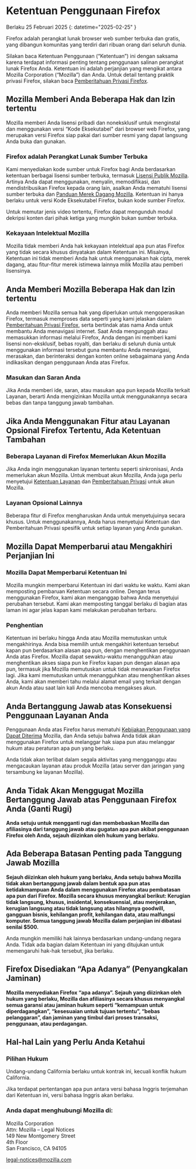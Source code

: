 ﻿# Ketentuan Penggunaan Firefox

Berlaku 25 Februari 2025
{: datetime="2025-02-25" }

Firefox adalah perangkat lunak browser web sumber terbuka dan gratis, yang dibangun komunitas yang terdiri dari ribuan orang dari seluruh dunia.

Silakan baca Ketentuan Penggunaan (“Ketentuan”) ini dengan saksama karena terdapat informasi penting tentang penggunaan salinan perangkat lunak Firefox Anda. Ketentuan ini adalah perjanjian yang mengikat antara Mozilla Corporation (“Mozilla”) dan Anda. Untuk detail tentang praktik privasi Firefox, silakan baca [Pemberitahuan Privasi Firefox](https://www.mozilla.org/privacy/firefox/).

## Mozilla Memberi Anda Beberapa Hak dan Izin tertentu

Mozilla memberi Anda lisensi pribadi dan noneksklusif untuk menginstal dan menggunakan versi “Kode Eksekutabel" dari browser web Firefox, yang merupakan versi Firefox siap pakai dari sumber resmi yang dapat langsung Anda buka dan gunakan.

### Firefox adalah Perangkat Lunak Sumber Terbuka

Kami menyediakan kode sumber untuk Firefox bagi Anda berdasarkan ketentuan berbagai lisensi sumber terbuka, termasuk [Lisensi Publik Mozilla](https://www.mozilla.org/MPL/). Artinya Anda dapat menggunakan, menyalin, memodifikasi, dan mendistribusikan Firefox kepada orang lain, asalkan Anda mematuhi lisensi sumber terbuka dan [Panduan Merek Dagang Mozilla](https://www.mozilla.org/foundation/trademarks/policy/). Ketentuan ini hanya berlaku untuk versi Kode Eksekutabel Firefox, bukan kode sumber Firefox.

Untuk memutar jenis video tertentu, Firefox dapat mengunduh modul dekripsi konten dari pihak ketiga yang mungkin bukan sumber terbuka.

### Kekayaan Intelektual Mozilla

Mozilla tidak memberi Anda hak kekayaan intelektual apa pun atas Firefox yang tidak secara khusus dinyatakan dalam Ketentuan ini. Misalnya, Ketentuan ini tidak memberi Anda hak untuk menggunakan hak cipta, merek dagang, atau fitur-fitur merek istimewa lainnya milik Mozilla atau pemberi lisensinya.

## Anda Memberi Mozilla Beberapa Hak dan Izin tertentu

Anda memberi Mozilla semua hak yang diperlukan untuk mengoperasikan Firefox, termasuk memproses data seperti yang kami jelaskan dalam [Pemberitahuan Privasi Firefox](https://www.mozilla.org/privacy/firefox/), serta bertindak atas nama Anda untuk membantu Anda menavigasi internet. Saat Anda mengunggah atau memasukkan informasi melalui Firefox, Anda dengan ini memberi kami lisensi non-eksklusif, bebas royalti, dan berlaku di seluruh dunia untuk menggunakan informasi tersebut guna membantu Anda menavigasi, merasakan, dan berinteraksi dengan konten online sebagaimana yang Anda indikasikan dengan penggunaan Anda atas Firefox.

### Masukan dan Saran Anda

Jika Anda memberi ide, saran, atau masukan apa pun kepada Mozilla terkait Layanan, berarti Anda mengizinkan Mozilla untuk menggunakannya secara bebas dan tanpa tanggung jawab tambahan.

## Jika Anda Menggunakan Fitur atau Layanan Opsional Firefox Tertentu, Ada Ketentuan Tambahan

### Beberapa Layanan di Firefox Memerlukan Akun Mozilla

Jika Anda ingin menggunakan layanan tertentu seperti sinkronisasi, Anda memerlukan akun Mozilla. Untuk membuat akun Mozilla, Anda juga perlu menyetujui [Ketentuan Layanan](https://www.mozilla.org/about/legal/terms/services/) dan [Pemberitahuan Privasi](https://www.mozilla.org/privacy/mozilla-accounts/) untuk akun Mozilla.

### Layanan Opsional Lainnya

Beberapa fitur di Firefox mengharuskan Anda untuk menyetujuinya secara khusus. Untuk menggunakannya, Anda harus menyetujui Ketentuan dan Pemberitahuan Privasi spesifik untuk setiap layanan yang Anda gunakan.

## Mozilla Dapat Memperbarui atau Mengakhiri Perjanjian Ini

### Mozilla Dapat Memperbarui Ketentuan Ini

Mozilla mungkin memperbarui Ketentuan ini dari waktu ke waktu. Kami akan memposting pembaruan Ketentuan secara online. Dengan terus menggunakan Firefox, kami akan menganggap bahwa Anda menyetujui perubahan tersebut. Kami akan memposting tanggal berlaku di bagian atas laman ini agar jelas kapan kami melakukan perubahan terbaru.

### Penghentian

Ketentuan ini berlaku hingga Anda atau Mozilla memutuskan untuk mengakhirinya. Anda bisa memilih untuk mengakhiri ketentuan tersebut kapan pun berdasarkan alasan apa pun, dengan menghentikan penggunaan Anda atas Firefox. Mozilla dapat sewaktu-waktu menangguhkan atau menghentikan akses siapa pun ke Firefox kapan pun dengan alasan apa pun, termasuk jika Mozilla memutuskan untuk tidak menawarkan Firefox lagi. Jika kami memutuskan untuk menangguhkan atau menghentikan akses Anda, kami akan memberi tahu melalui alamat email yang terkait dengan akun Anda atau saat lain kali Anda mencoba mengakses akun.

## Anda Bertanggung Jawab atas Konsekuensi Penggunaan Layanan Anda

Penggunaan Anda atas Firefox harus mematuhi [Kebijakan Penggunaan yang Dapat Diterima](https://www.mozilla.org/about/legal/acceptable-use/) Mozilla, dan Anda setuju bahwa Anda tidak akan menggunakan Firefox untuk melanggar hak siapa pun atau melanggar hukum atau peraturan apa pun yang berlaku.

Anda tidak akan terlibat dalam segala aktivitas yang mengganggu atau mengacaukan layanan atau produk Mozilla (atau server dan jaringan yang tersambung ke layanan Mozilla).

## Anda Tidak Akan Menggugat Mozilla Bertanggung Jawab atas Penggunaan Firefox Anda (Ganti Rugi)

**Anda setuju untuk mengganti rugi dan membebaskan Mozilla dan afiliasinya dari tanggung jawab atau gugatan apa pun akibat penggunaan Firefox oleh Anda, sejauh diizinkan oleh hukum yang berlaku.**

## Ada Beberapa Batasan Penting pada Tanggung Jawab Mozilla

**Sejauh diizinkan oleh hukum yang berlaku, Anda setuju bahwa Mozilla tidak akan bertanggung jawab dalam bentuk apa pun atas ketidakmampuan Anda dalam menggunakan Firefox atau pembatasan apa pun dari Firefox. Mozilla secara khusus menyangkal berikut: Kerugian tidak langsung, khusus, insidental, konsekuensial, atau menjerakan, kerugian langsung atau tidak langsung atas hilangnya goodwill, gangguan bisnis, kehilangan profit, kehilangan data, atau malfungsi komputer. Semua tanggung jawab Mozilla dalam perjanjian ini dibatasi senilai $500.**

Anda mungkin memiliki hak lainnya berdasarkan undang-undang negara Anda. Tidak ada bagian dalam Ketentuan ini yang ditujukan untuk memengaruhi hak-hak tersebut, jika berlaku.

## Firefox Disediakan “Apa Adanya” (Penyangkalan Jaminan)

**Mozilla menyediakan Firefox “apa adanya”. Sejauh yang diizinkan oleh hukum yang berlaku, Mozilla dan afiliasinya secara khusus menyangkal semua garansi atau jaminan hukum seperti “kemampuan untuk diperdagangkan”, “kesesuaian untuk tujuan tertentu”, “bebas pelanggaran”, dan jaminan yang timbul dari proses transaksi, penggunaan, atau perdagangan.**

## Hal-hal Lain yang Perlu Anda Ketahui

### Pilihan Hukum

Undang-undang California berlaku untuk kontrak ini, kecuali konflik hukum California.

Jika terdapat pertentangan apa pun antara versi bahasa Inggris terjemahan dari Ketentuan ini, versi bahasa Inggris akan berlaku.

### Anda dapat menghubungi Mozilla di:

Mozilla Corporation <br>
Attn: Mozilla – Legal Notices <br>
149 New Montgomery Street <br>
4th Floor <br>
San Francisco, CA 94105

legal-notices@mozilla.com

